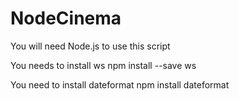 # NodeCinema
You will need Node.js to use this script

You needs to install ws
npm install --save ws

You need to install dateformat
npm install dateformat
